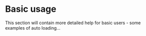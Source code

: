 # Basic usage

This section will contain more detailed help for basic users - some examples of auto loading...